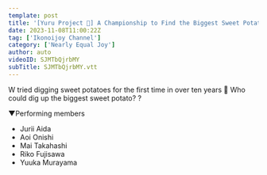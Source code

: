 ```yaml
---
template: post
title: '[Yuru Project 🍠] A Championship to Find the Biggest Sweet Potato! ! [Autumn]'
date: 2023-11-08T11:00:22Z
tag: ['Ikonoijoy Channel']
category: ['Nearly Equal Joy']
author: auto 
videoID: SJMTbQjrbMY
subTitle: SJMTbQjrbMY.vtt
---
```

W tried digging sweet potatoes for the first time in over ten years 🍁 Who could dig up the biggest sweet potato? ?

▼Performing members

- Jurii Aida
- Aoi Onishi
- Mai Takahashi
- Riko Fujisawa
- Yuuka Murayama
